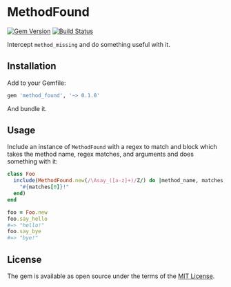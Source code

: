 # MethodFound

[![Gem Version](https://badge.fury.io/rb/method_found.svg)][gem]
[![Build Status](https://travis-ci.org/shioyama/method_found.svg?branch=master)][travis]

[gem]: https://rubygems.org/gems/method_found
[travis]: https://travis-ci.org/shioyama/method_found

Intercept `method_missing` and do something useful with it.

## Installation

Add to your Gemfile:

```ruby
gem 'method_found', '~> 0.1.0'
```

And bundle it.

## Usage

Include an instance of `MethodFound` with a regex to match and block which
takes the method name, regex matches, and arguments and does something with it:

```ruby
class Foo
  include(MethodFound.new(/\Asay_([a-z]+)/Z/) do |method_name, matches, *arguments|
    "#{matches[0]}!"
  end)
end

foo = Foo.new
foo.say_hello
#=> "hello!"
foo.say_bye
#=> "bye!"
```

## License

The gem is available as open source under the terms of the [MIT License](http://opensource.org/licenses/MIT).

